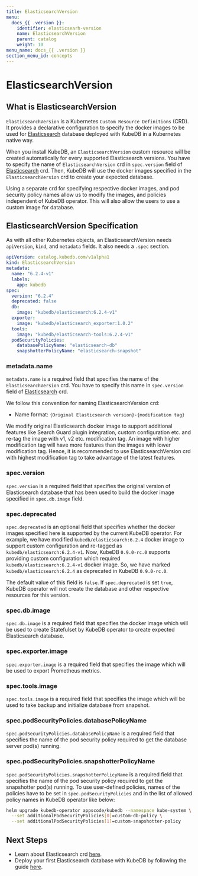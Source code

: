 ```yaml
---
title: ElasticsearchVersion
menu:
  docs_{{ .version }}:
    identifier: elasticsearh-version
    name: ElasticsearchVersion
    parent: catalog
    weight: 10
menu_name: docs_{{ .version }}
section_menu_id: concepts
---
```


# ElasticsearchVersion

## What is ElasticsearchVersion

`ElasticsearchVersion` is a Kubernetes `Custom Resource Definitions` (CRD). It provides a declarative configuration to specify the docker images to be used for [Elasticsearch](https://www.elastic.co/products/elasticsearch) database deployed with KubeDB in a Kubernetes native way.

When you install KubeDB, an `ElasticsearchVersion` custom resource will be created automatically for every supported Elasticsearch versions. You have to specify the name of `ElasticsearchVersion` crd in `spec.version` field of [Elasticsearch](/docs/guides/elasticsearch/concepts/elasticsearch.md) crd. Then, KubeDB will use the docker images specified in the `ElasticsearchVersion` crd to create your expected database.

Using a separate crd for specifying respective docker images, and pod security policy names allow us to modify the images, and policies independent of KubeDB operator. This will also allow the users to use a custom image for database.

## ElasticsearchVersion Specification

As with all other Kubernetes objects, an ElasticsearchVersion needs `apiVersion`, `kind`, and `metadata` fields. It also needs a `.spec` section.

```yaml
apiVersion: catalog.kubedb.com/v1alpha1
kind: ElasticsearchVersion
metadata:
  name: "6.2.4-v1"
  labels:
    app: kubedb
spec:
  version: "6.2.4"
  deprecated: false
  db:
    image: "kubedb/elasticsearch:6.2.4-v1"
  exporter:
    image: "kubedb/elasticsearch_exporter:1.0.2"
  tools:
    image: "kubedb/elasticsearch-tools:6.2.4-v1"
  podSecurityPolicies:
    databasePolicyName: "elasticsearch-db"
    snapshotterPolicyName: "elasticsearch-snapshot"
```

### metadata.name

`metadata.name` is a required field that specifies the name of the `ElasticsearchVersion` crd. You have to specify this name in `spec.version` field of [Elasticsearch](/docs/guides/elasticsearch/concepts/elasticsearch.md) crd.

We follow this convention for naming ElasticsearchVersion crd:
- Name format: `{Original Elasticsearch version}-{modification tag}`

We modify original Elasticsearch docker image to support additional features like Search Guard plugin integration, custom configuration etc. and re-tag the image with v1, v2 etc. modification tag. An image with higher modification tag will have more features than the images with lower modification tag. Hence, it is recommended to use ElasticsearchVersion crd with highest modification tag to take advantage of the latest features.

### spec.version

`spec.version` is a required field that specifies the original version of Elasticsearch database that has been used to build the docker image specified in `spec.db.image` field.

### spec.deprecated

`spec.deprecated` is an optional field that specifies whether the docker images specified here is supported by the current KubeDB operator. For example, we have modified `kubedb/elasticsearch:6.2.4` docker image to support custom configuration and re-tagged as `kubedb/elasticsearch:6.2.4-v1`. Now, KubeDB `0.9.0-rc.0` supports providing custom configuration which required `kubedb/elasticsearch:6.2.4-v1` docker image. So, we have marked `kubedb/elasticsearch:6.2.4` as deprecated in KubeDB `0.9.0-rc.0`.

The default value of this field is `false`. If `spec.deprecated` is set `true`, KubeDB operator will not create the database and other respective resources for this version.

### spec.db.image

`spec.db.image` is a required field that specifies the docker image which will be used to create Statefulset by KubeDB operator to create expected Elasticsearch database.

### spec.exporter.image

`spec.exporter.image` is a required field that specifies the image which will be used to export Prometheus metrics.

### spec.tools.image

`spec.tools.image` is a required field that specifies the image which will be used to take backup and initialize database from snapshot.

### spec.podSecurityPolicies.databasePolicyName

`spec.podSecurityPolicies.databasePolicyName` is a required field that specifies the name of the pod security policy required to get the database server pod(s) running.

### spec.podSecurityPolicies.snapshotterPolicyName

`spec.podSecurityPolicies.snapshotterPolicyName` is a required field that specifies the name of the pod security policy required to get the snapshotter pod(s) running. To use user-defined policies, names of the policies have to be set in `spec.podSecurityPolicies` and in the list of allowed policy names in KubeDB operator like below:

```bash
helm upgrade kubedb-operator appscode/kubedb --namespace kube-system \
  --set additionalPodSecurityPolicies[0]=custom-db-policy \
  --set additionalPodSecurityPolicies[1]=custom-snapshotter-policy
```

## Next Steps

- Learn about Elasticsearch crd [here](/docs/guides/elasticsearch/concepts/elasticsearch.md).
- Deploy your first Elasticsearch database with KubeDB by following the guide [here](/docs/guides/elasticsearch/quickstart/quickstart.md).